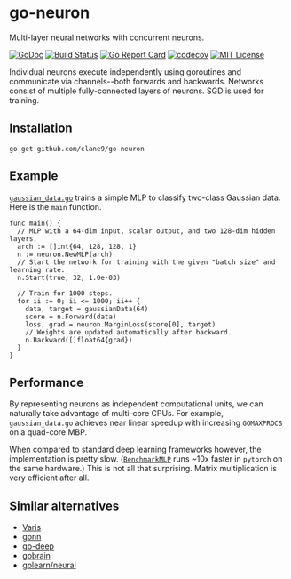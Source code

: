 # go-neuron

Multi-layer neural networks with concurrent neurons.

[![GoDoc](https://godoc.org/github.com/clane9/go-neuron?status.svg)](https://godoc.org/github.com/clane9/go-neuron)
[![Build Status](https://travis-ci.com/clane9/go-neuron.svg?branch=main)](https://travis-ci.com/clane9/go-neuron?branch=main)
[![Go Report Card](https://goreportcard.com/badge/github.com/clane9/go-neuron)](https://goreportcard.com/report/github.com/clane9/go-neuron)
[![codecov](https://codecov.io/gh/clane9/go-neuron/branch/main/graph/badge.svg)](https://codecov.io/gh/clane9/go-neuron)
[![MIT License](https://img.shields.io/badge/license-MIT-blue.svg)](LICENSE)

Individual neurons execute independently using goroutines and communicate via
channels--both forwards and backwards. Networks consist of multiple
fully-connected layers of neurons. SGD is used for training.

## Installation

```
go get github.com/clane9/go-neuron
```

## Example

[`gaussian_data.go`](examples/gaussian_data.go) trains a simple MLP to
classify two-class Gaussian data. Here is the `main` function.

```golang
func main() {
  // MLP with a 64-dim input, scalar output, and two 128-dim hidden layers.
  arch := []int{64, 128, 128, 1}
  n := neuron.NewMLP(arch)
  // Start the network for training with the given "batch size" and learning rate.
  n.Start(true, 32, 1.0e-03)

  // Train for 1000 steps.
  for ii := 0; ii <= 1000; ii++ {
    data, target = gaussianData(64)
    score = n.Forward(data)
    loss, grad = neuron.MarginLoss(score[0], target)
    // Weights are updated automatically after backward.
    n.Backward([]float64{grad})
  }
}
```

## Performance

By representing neurons as independent computational units, we can naturally take advantage of multi-core CPUs. For example, `gaussian_data.go` achieves near linear speedup with increasing `GOMAXPROCS` on a quad-core MBP.

When compared to standard deep learning frameworks however, the implementation is pretty slow. ([`BenchmarkMLP`](net_test.go) runs ~10x faster in `pytorch` on the same hardware.) This is not all that surprising. Matrix multiplication is very efficient after all.

## Similar alternatives

- [Varis](https://github.com/Xamber/Varis)
- [gonn](https://github.com/fxsjy/gonn)
- [go-deep](https://github.com/patrikeh/go-deep)
- [gobrain](https://github.com/goml/gobrain)
- [golearn/neural](https://github.com/golang-basic/golearn/tree/master/neural)